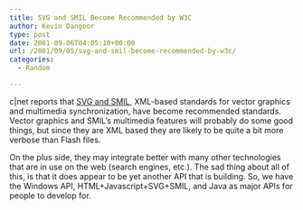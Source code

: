 ```yaml
---
title: SVG and SMIL Become Recommended by W3C
author: Kevin Dangoor
type: post
date: 2001-09-06T04:05:10+00:00
url: /2001/09/05/svg-and-smil-become-recommended-by-w3c/
categories:
  - Random

---
```

c|net reports that [SVG and SMIL][1], XML-based standards for vector graphics and multimedia synchronization, have become recommended standards. Vector graphics and SMIL&#8217;s multimedia features will probably do some good things, but since they are XML based they are likely to be quite a bit more verbose than Flash files.
  
<!--more-->


  
On the plus side, they may integrate better with many other technologies that are in use on the web (search engines, etc.). The sad thing about all of this, is that it does appear to be yet another API that is building. So, we have the Windows API, HTML+Javascript+SVG+SMIL, and Java as major APIs for people to develop for.

 [1]: http://news.cnet.com/news/0-1005-200-7067429.html?tag=dd.ne.dht.nl-sty.0